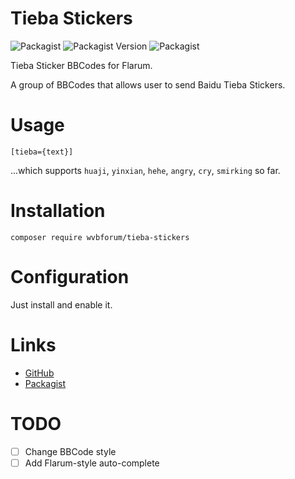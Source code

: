 # Tieba Stickers
![Packagist](https://img.shields.io/packagist/l/wvbforum/tieba-stickers.svg) ![Packagist Version](https://img.shields.io/packagist/v/wvbforum/tieba-stickers.svg) ![Packagist](https://img.shields.io/packagist/dt/wvbforum/tieba-stickers.svg)

Tieba Sticker BBCodes for Flarum.

A group of BBCodes that allows user to send Baidu Tieba Stickers.
# Usage
```
[tieba={text}]
```
...which supports `huaji`, `yinxian`, `hehe`, `angry`, `cry`, `smirking` so far.
# Installation
```
composer require wvbforum/tieba-stickers
```
# Configuration
Just install and enable it.
# Links


- [GitHub](https://github.com/windows-vista-bar/tieba-stickers)
- [Packagist](https://packagist.org/packages/wvbforum/tieba-stickers)


# TODO

- [ ] Change BBCode style
- [ ] Add Flarum-style auto-complete
